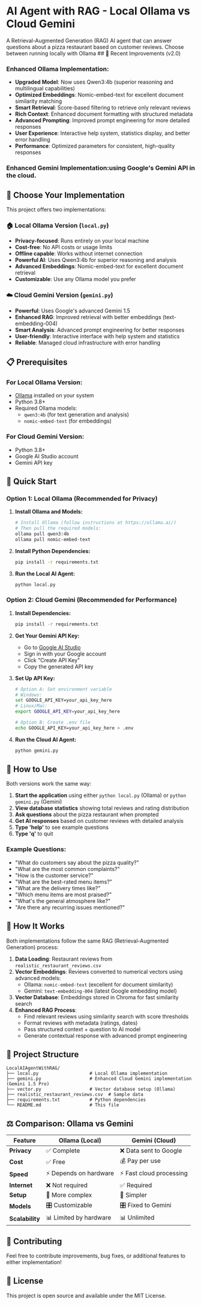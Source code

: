 # AI Agent with RAG - Local Ollama vs Cloud Gemini

A Retrieval-Augmented Generation (RAG) AI agent that can answer questions about a pizza restaurant based on customer reviews. Choose between running locally with Ollama ## 🚀 Recent Improvements (v2.0)

### Enhanced Ollama Implementation:
- **Upgraded Model**: Now uses Qwen3:4b (superior reasoning and multilingual capabilities)
- **Optimized Embeddings**: Nomic-embed-text for excellent document similarity matching
- **Smart Retrieval**: Score-based filtering to retrieve only relevant reviews
- **Rich Context**: Enhanced document formatting with structured metadata
- **Advanced Prompting**: Improved prompt engineering for more detailed responses
- **User Experience**: Interactive help system, statistics display, and better error handling
- **Performance**: Optimized parameters for consistent, high-quality responses

### Enhanced Gemini Implementation:using Google's Gemini API in the cloud.

## 🎯 Choose Your Implementation

This project offers two implementations:

### 🏠 **Local Ollama Version** (`local.py`)
- **Privacy-focused**: Runs entirely on your local machine
- **Cost-free**: No API costs or usage limits
- **Offline capable**: Works without internet connection
- **Powerful AI**: Uses Qwen3:4b for superior reasoning and analysis
- **Advanced Embeddings**: Nomic-embed-text for excellent document retrieval
- **Customizable**: Use any Ollama model you prefer

### ☁️ **Cloud Gemini Version** (`gemini.py`)
- **Powerful**: Uses Google's advanced Gemini 1.5 
- **Enhanced RAG**: Improved retrieval with better embeddings (text-embedding-004)
- **Smart Analysis**: Advanced prompt engineering for better responses
- **User-friendly**: Interactive interface with help system and statistics
- **Reliable**: Managed cloud infrastructure with error handling

## 📋 Prerequisites

### For Local Ollama Version:
- [Ollama](https://ollama.ai/) installed on your system
- Python 3.8+
- Required Ollama models:
  - `qwen3:4b` (for text generation and analysis)
  - `nomic-embed-text` (for embeddings)

### For Cloud Gemini Version:
- Python 3.8+
- Google AI Studio account
- Gemini API key

## 🚀 Quick Start

### Option 1: Local Ollama (Recommended for Privacy)

1. **Install Ollama and Models:**
   ```bash
   # Install Ollama (follow instructions at https://ollama.ai/)
   # Then pull the required models:
   ollama pull qwen3:4b
   ollama pull nomic-embed-text
   ```

2. **Install Python Dependencies:**
   ```bash
   pip install -r requirements.txt
   ```

3. **Run the Local AI Agent:**
   ```bash
   python local.py
   ```

### Option 2: Cloud Gemini (Recommended for Performance)

1. **Install Dependencies:**
   ```bash
   pip install -r requirements.txt
   ```

2. **Get Your Gemini API Key:**
   - Go to [Google AI Studio](https://makersuite.google.com/app/apikey)
   - Sign in with your Google account
   - Click "Create API Key"
   - Copy the generated API key

3. **Set Up API Key:**
   ```bash
   # Option A: Set environment variable
   # Windows:
   set GOOGLE_API_KEY=your_api_key_here
   # Linux/Mac:
   export GOOGLE_API_KEY=your_api_key_here
   
   # Option B: Create .env file
   echo GOOGLE_API_KEY=your_api_key_here > .env
   ```

4. **Run the Cloud AI Agent:**
   ```bash
   python gemini.py
   ```

## 🍕 How to Use

Both versions work the same way:

1. **Start the application** using either `python local.py` (Ollama) or `python gemini.py` (Gemini)
2. **View database statistics** showing total reviews and rating distribution
3. **Ask questions** about the pizza restaurant when prompted
4. **Get AI responses** based on customer reviews with detailed analysis
5. **Type 'help'** to see example questions
6. **Type 'q'** to quit

### Example Questions:
- "What do customers say about the pizza quality?"
- "What are the most common complaints?"
- "How is the customer service?"
- "What are the best-rated menu items?"
- "What are the delivery times like?"
- "Which menu items are most praised?"
- "What's the general atmosphere like?"
- "Are there any recurring issues mentioned?"

## 🔧 How It Works

Both implementations follow the same RAG (Retrieval-Augmented Generation) process:

1. **Data Loading**: Restaurant reviews from `realistic_restaurant_reviews.csv`
2. **Vector Embeddings**: Reviews converted to numerical vectors using advanced models:
   - Ollama: `nomic-embed-text` (excellent for document similarity)
   - Gemini: `text-embedding-004` (latest Google embedding model)
3. **Vector Database**: Embeddings stored in Chroma for fast similarity search
4. **Enhanced RAG Process**: 
   - Find relevant reviews using similarity search with score thresholds
   - Format reviews with metadata (ratings, dates)
   - Pass structured context + question to AI model
   - Generate contextual response with advanced prompt engineering

## 📁 Project Structure

```
LocalAIAgentWithRAG/
├── local.py                   # Local Ollama implementation  
├── gemini.py                  # Enhanced Cloud Gemini implementation (Gemini 1.5 Pro)
├── vector.py                  # Vector database setup (Ollama)
├── realistic_restaurant_reviews.csv  # Sample data
├── requirements.txt           # Python dependencies
└── README.md                  # This file
```

## ⚖️ Comparison: Ollama vs Gemini

| Feature | Ollama (Local) | Gemini (Cloud) |
|---------|----------------|----------------|
| **Privacy** | ✅ Complete | ❌ Data sent to Google |
| **Cost** | ✅ Free | 💰 Pay per use |
| **Speed** | ⚡ Depends on hardware | ⚡ Fast cloud processing |
| **Internet** | ❌ Not required | ✅ Required |
| **Setup** | 🔧 More complex | 🔧 Simpler |
| **Models** | 🎛️ Customizable | 🎛️ Fixed to Gemini |
| **Scalability** | 📊 Limited by hardware | 📊 Unlimited |


## 🤝 Contributing

Feel free to contribute improvements, bug fixes, or additional features to either implementation!

## 📄 License

This project is open source and available under the MIT License. 